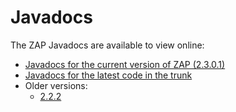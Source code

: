 # Javadocs

The ZAP Javadocs are available to view online:

  * [Javadocs for the current version of ZAP (2.3.0.1)](https://zaproxy.googlecode.com/svn/tags/2.3.0.1/2.3/javadocs/index.html)
  * [Javadocs for the latest code in the trunk](https://zaproxy.googlecode.com/svn/trunk/javadocs/index.html)
  * Older versions:
    * [2.2.2](https://zaproxy.googlecode.com/svn/tags/2.2.2/javadocs/index.html)